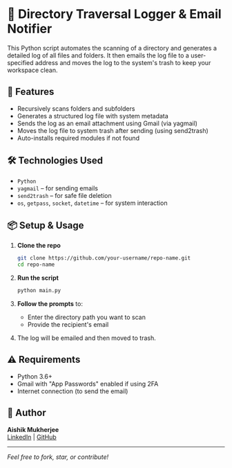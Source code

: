 # 📂 Directory Traversal Logger & Email Notifier

This Python script automates the scanning of a directory and generates a detailed log of all files and folders. It then emails the log file to a user-specified address and moves the log to the system's trash to keep your workspace clean.

## 🚀 Features

- Recursively scans folders and subfolders
- Generates a structured log file with system metadata
- Sends the log as an email attachment using Gmail (via yagmail)
- Moves the log file to system trash after sending (using send2trash)
- Auto-installs required modules if not found

## 🛠 Technologies Used

- `Python`
- `yagmail` – for sending emails
- `send2trash` – for safe file deletion
- `os`, `getpass`, `socket`, `datetime` – for system interaction

## 📦 Setup & Usage

1. **Clone the repo**
    ```bash
    git clone https://github.com/your-username/repo-name.git
    cd repo-name
    ```

2. **Run the script**
    ```bash
    python main.py
    ```

3. **Follow the prompts** to:
   - Enter the directory path you want to scan
   - Provide the recipient's email

4. The log will be emailed and then moved to trash.

## ⚠️ Requirements

- Python 3.6+
- Gmail with "App Passwords" enabled if using 2FA
- Internet connection (to send the email)

## 🧠 Author

**Aishik Mukherjee**  
[LinkedIn](https://linkedin.com/in/your-profile) | [GitHub](https://github.com/your-username)

---

*Feel free to fork, star, or contribute!*

